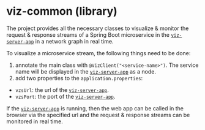 # viz-common (library)

The project provides all the necessary classes to visualize & monitor the request & response streams of a Spring Boot microservice in the [`viz-server-app`](https://github.com/Prime1Code/viz-server-app) in a network graph in real time. 

To visualize a microservice stream, the following things need to be done:
1. annotate the main class with `@VizClient("<service-name>")`. The service name will be displayed in the [`viz-server-app`](https://github.com/Prime1Code/viz-server-app) as a node.
2. add two properties to the `application.properties`:
  - `vzsUrl`: the url of the [`viz-server-app`](https://github.com/Prime1Code/viz-server-app).
  - `vzsPort`: the port of the [`viz-server-app`](https://github.com/Prime1Code/viz-server-app).

If the [`viz-server-app`](https://github.com/Prime1Code/viz-server-app) is running, then the web app can be called in the browser via the specified url and the request & response streams can be monitored in real time.
